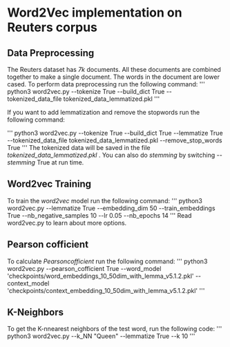 # Word2Vec implementation on Reuters corpus
## Data Preprocessing
The Reuters dataset has *7k* documents. All these documents are combined together
to make a single document. The words in the document are lower cased. To perform data
preprocessing run the following command:
'''
python3 word2vec.py --tokenize True --build_dict True --tokenized_data_file tokenized_data_lemmatized.pkl
'''

If you want to add lemmatization and remove the stopwords run the following command:

'''
python3 word2vec.py --tokenize True --build_dict True --lemmatize True --tokenized_data_file tokenized_data_lemmatized.pkl --remove_stop_words True
'''
The tokenized data will be saved in the file *tokenized_data_lemmatized.pkl* .
You can also do *stemming* by switching *--stemming* True at run time.

## Word2vec Training
To train the *word2vec* model run the following command:
'''
python3 word2vec.py --lemmatize True --embedding_dim 50 --train_embeddings True --nb_negative_samples 10 --lr 0.05 --nb_epochs 14
'''
Read word2vec.py to learn about more options.

## Pearson cofficient

To calculate $Pearson cofficient$  run the following command:
'''
python3 word2vec.py --pearson_cofficient True --word_model 'checkpoints/word_embeddings_10_50dim_with_lemma_v5.1.2.pkl' --context_model 'checkpoints/context_embedding_10_50dim_with_lemma_v5.1.2.pkl'
'''

## K-Neighbors
To get the K-nnearest neighbors of the test word, run the following code:
'''
python3 word2vec.py --k_NN "Queen" --lemmatize True --k 10
'''
